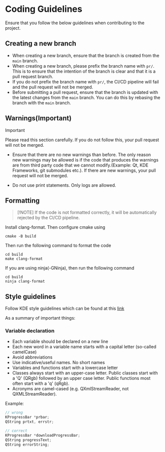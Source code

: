 # Coding Guidelines

Ensure that you follow the below guidelines when contributing to the project.

## Creating a new branch
* When creating a new branch, ensure that the branch is created from the `main` branch.
* When creating a new branch, please prefix the branch name with `pr/`. This is to ensure that the intention of the branch is clear and that it is a pull request branch. 
* If you do not prefix the branch name with `pr/`, the CI/CD pipeline will fail and the pull request will not be merged.
* Before submitting a pull request, ensure that the branch is updated with the latest changes from the `main` branch. You can do this by rebasing the branch with the `main` branch. 

## Warnings(Important)
> [!IMPORTANT]
> Please read this section carefully. If you do not follow this, your pull request will not be merged.

* Ensure that there are no new warnings than before. The only reason new warnings may be allowed is if the code that produces the warnings are from third party code that we cannot modify.(Example: Qt, KDE Frameworks, git submodules etc.). If there are new warnings, your pull request will not be merged.

* Do not use print statements. Only logs are allowed.

## Formatting
> [!NOTE] If the code is not formatted correctly, it will be automatically rejected by the CI/CD pipeline.

Install clang-format.
Then configure cmake using
```
cmake -B build
```

Then run the following command to format the code
```
cd build
make clang-format
```

If you are using ninja(-GNinja), then run the following command
```
cd build
ninja clang-format
```

## Style guidelines

Follow KDE style guidelines which can be found at this [link](https://community.kde.org/Policies/Frameworks_Coding_Style)

As a summary of important things:


### Variable declaration
* Each variable should be declared on a new line
* Each new word in a variable name starts with a capital letter (so-called camelCase)
* Avoid abbreviations
* Use indicative/useful names. No short names
* Variables and functions start with a lowercase letter
* Classes always start with an upper-case letter. Public classes start with a 'Q' (QRgb) followed by an upper case letter. Public functions most often start with a 'q' (qRgb).
* Acronyms are camel-cased (e.g. QXmlStreamReader, not QXMLStreamReader).


Example:
```cpp
// wrong
KProgressBar *prbar;
QString prtxt, errstr;

// correct
KProgressBar *downloadProgressBar;
QString progressText;
QString errorString;
```